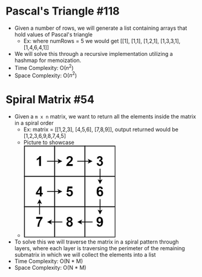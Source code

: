 # Pascal's Triangle #118
- Given a number of rows, we will generate a list containing arrays that hold values of Pascal's triangle
  - Ex: where numRows = 5 we would get [[1], [1,1], [1,2,1], [1,3,3,1], [1,4,6,4,1]]
- We will solve this through a recursive implementation utilizing a hashmap for memoization.
- Time Complexity: O($n^2$)
- Space Complexity: O($n^2$)

# Spiral Matrix #54
- Given a `m x n` matrix, we want to return all the elements inside the matrix in a spiral order
  - Ex: matrix = [[1,2,3], [4,5,6], [7,8,9]], output returned would be [1,2,3,6,9,8,7,4,5]
  - Picture to showcase 
  - ![img.png](img.png)
- To solve this we will traverse the matrix in a spiral pattern through layers, where each layer is traversing the perimeter of the remaining submatrix in which we will collect the elements into a list
- Time Complexity: O(N * M)
- Space Complexity: O(N * M)